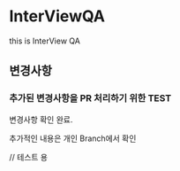 # InterViewQA
this is InterView QA 

## 변경사항

### 추가된 변경사항을 PR 처리하기 위한 TEST

변경사항 확인 완료.

추가적인 내용은 개인 Branch에서 확인

// 테스트 용
